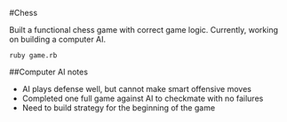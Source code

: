 #Chess

Built a functional chess game with correct game logic.
Currently, working on building a computer AI.

`ruby game.rb`

##Computer AI notes
- AI plays defense well, but cannot make smart offensive moves
- Completed one full game against AI to checkmate with no failures
- Need to build strategy for the beginning of the game
